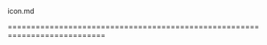 <!--merge--><!--/merge-->
<!--dep-->icon.md<!--/dep-->
===========================================================================
